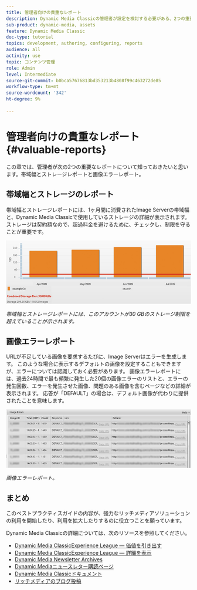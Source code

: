 ```yaml
---
title: 管理者向けの貴重なレポート
description: Dynamic Media Classicの管理者が設定を検討する必要がある、2つの重要なレポートを見つけます。
sub-product: dynamic-media, assets
feature: Dynamic Media Classic
doc-type: tutorial
topics: development, authoring, configuring, reports
audience: all
activity: use
topic: コンテンツ管理
role: Admin
level: Intermediate
source-git-commit: b0bca57676813bd353213b4808f99c463272de85
workflow-type: tm+mt
source-wordcount: '342'
ht-degree: 9%

---
```



# 管理者向けの貴重なレポート {#valuable-reports}

この章では、管理者が次の2つの重要なレポートについて知っておきたいと思います。帯域幅とストレージレポートと画像エラーレポート。

## 帯域幅とストレージのレポート

帯域幅とストレージレポートには、1ヶ月間に消費されたImage Serverの帯域幅と、Dynamic Media Classicで使用しているストレージの詳細が表示されます。 ストレージは契約額なので、超過料金を避けるために、チェックし、制限を守ることが重要です。

![画像](assets/valuable-reports/reports-1.jpg)

_帯域幅とストレージレポートには、このアカウントが30 GBのストレージ制限を超えていることが示されます。_

## 画像エラーレポート

URLが不足している画像を要求するたびに、Image Serverはエラーを生成します。 このような場合に表示するデフォルトの画像を設定することもできますが、エラーについては認識しておく必要があります。 画像エラーレポートには、過去24時間で最も頻繁に発生した20個の画像エラーのリストと、エラーの発生回数、エラーを発生させた画像、問題のある画像を含むページなどの詳細が表示されます。 応答が「DEFAULT」の場合は、デフォルト画像が代わりに提供されたことを意味します。

![画像](assets/valuable-reports/reports-2.jpg)

_画像エラーレポート。_

## まとめ

このベストプラクティスガイドの内容が、強力なリッチメディアソリューションの利用を開始したり、利用を拡大したりするのに役立つことを願っています。

Dynamic Media Classicの詳細については、次のリソースを参照してください。

- [Dynamic Media ClassicExperience League — 価値を引き出す](https://guided.adobe.com/?launch=AEM-5a#recommended/solutions/experience-manager)
- [Dynamic Media ClassicExperience League — 詳細を表示](https://guided.adobe.com/?launch=AEM-6a#recommended/solutions/experience-manager)
- [Dynamic Media Newsletter Archives](https://docs.adobe.com/content/help/en/dynamic-media-classic/using/dynamic-media-newsletter.html)
- [Dynamic Mediaニュースレター購読ページ](https://www.adobe.com/subscription/dynamic-media-newsletter.html)
- [Dynamic Media Classicドキュメント](https://docs.adobe.com/content/help/en/dynamic-media-classic/using/home.html)
- [リッチメディアのブログ投稿](https://theblog.adobe.com/tag/dynamic-media)
